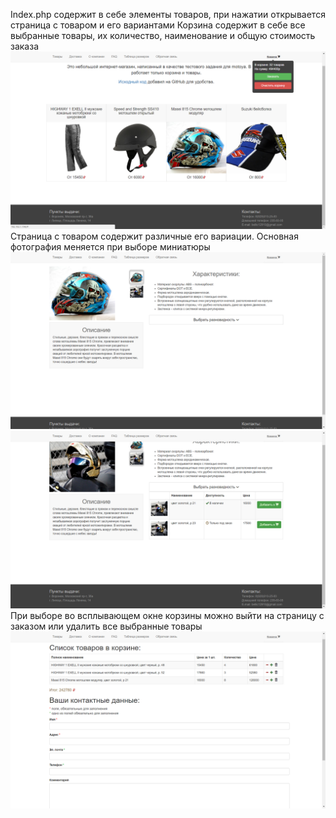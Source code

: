 Index.php содержит в себе элементы товаров, при нажатии открывается страница с товаром и его вариантами
Корзина содержит в себе все выбранные товары, их количество, наименование и общую стоимость заказа
![Screenshot](scr1.png)
Страница с товаром содержит различные его вариации. Основная фотография меняется при выборе миниатюры
![Screenshot](scr2.png)
![Screenshot](scr4.png)
При выборе во всплывающем окне корзины можно выйти на страницу с заказом или удалить все выбранные товары
![Screenshot](scr3.png)
